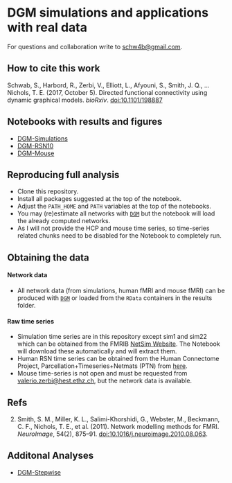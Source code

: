 # DGM simulations and applications with real data

For questions and collaboration write to [schw4b@gmail.com](schw4b@gmail.com).

## How to cite this work
Schwab, S., Harbord, R., Zerbi, V., Elliott, L., Afyouni, S., Smith, J. Q., … Nichols, T. E. (2017, October 5). Directed functional connectivity using dynamic graphical models. *bioRxiv*. [doi:10.1101/198887](https://doi.org/10.1101/198887)

## Notebooks with results and figures
- [DGM-Simulations](https://rawgit.com/schw4b/DGM-Sim/master/results/DGM-Simulations.nb.html)
- [DGM-RSN10](https://rawgit.com/schw4b/DGM-Sim/master/results/DGM-RSN10.nb.html)
- [DGM-Mouse](https://rawgit.com/schw4b/DGM-Sim/master/results/DGM-Mouse.nb.html)

## Reproducing full analysis

* Clone this repository.
* Install all packages suggested at the top of the notebook.
* Adjust the `PATH_HOME` and `PATH` variables at the top of the notebooks.
* You may (re)estimate all networks with [`DGM`](https://cran.r-project.org/web/packages/DGM/index.html) but the notebook will load the already computed networks.
* As I will not provide the HCP and mouse time series, so time-series related chunks need to be disabled for the Notebook to completely run.

## Obtaining the data
#### Network data
* All network data (from simulations, human fMRI and mouse fMRI) can be produced with [`DGM`](https://cran.r-project.org/web/packages/DGM/index.html) or loaded from the `RData` containers in the results folder.

#### Raw time series
* Simulation time series are in this repository except sim1 and sim22 which can be obtained from the FMRIB [NetSim Website](http://www.fmrib.ox.ac.uk/datasets/netsim/). The Notebook will download these automatically and will extract them.
* Human RSN time series can be obtained from the Human Connectome Project, Parcellation+Timeseries+Netmats (PTN) from [here](https://db.humanconnectome.org).
* Mouse time-series is not open and must be requested from [valerio.zerbi@hest.ethz.ch](valerio.zerbi@hest.ethz.ch), but the network data is available.

## Refs
2. Smith, S. M., Miller, K. L., Salimi-Khorshidi, G., Webster, M., Beckmann, C. F., Nichols, T. E., et al. (2011). Network modelling methods for FMRI. *NeuroImage*, 54(2), 875–91. [doi:10.1016/j.neuroimage.2010.08.063](http://dx.doi.org/10.1016/j.neuroimage.2010.08.063).

## Additonal Analyses
- [DGM-Stepwise](https://rawgit.com/schw4b/DGM-Sim/master/results/DGM-Step.nb.html)
